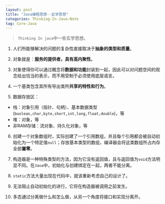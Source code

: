 ```yaml
---
layout: post
title: "Java编程思想--玄学思想"
categories: Thinking-In-Java-Note
tag: Core-Java
---
```

> `Thinking In java`中一些玄学思想。

1. 人们所能够解决的问题的复杂性直接取决于**抽象的类型和质量**。

2. 对象就是：**服务的提供者，具有高内聚性**。

3. 对象使得你可以通过概念将**数据和功能**封装到一起，因此可以对问题空间的观念给出恰当的表示，而不用受制于必须使用底层语言。

4. 一个基类包含其所有导出类所**共享的特性和行为**。

5. 数据存放区：
- 栈：对象引用（指针、句柄）、基本数据类型(`boolean,char,byte,short,int,long,float,double`)，等
- 堆：对象，等
- 非RAM存储：流对象、持久化对象，等

6. 创建一个对象数组时，实际创建了一个引用数组，并且每个引用都会被自动初始化为一个特定值`null`；存放基本类型的数组，编译器会将这类数组所占内存全部**置零**。

7. 构造器是一种特殊类型的方法，因为它没有返回值，且与返回值为`void`方法明显不同。在`Java`中，初始化与创建绑定在一起，两者不能分离。

8. `static`方法大量出现在代码中，就该重新考虑自己的设计了。

9. 无法阻止自动初始化的进行，它将在构造器被调用之前发生。

10. 多态通过分离做什么和怎么做，从另一个角度将接口和实现分离开。